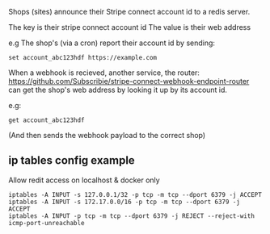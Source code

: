 Shops (sites) announce their Stripe connect account id to a redis server. 

The key is their stripe connect account id
The value is their web address

e.g The shop's (via a cron) report their account id by sending:

```
set account_abc123hdf https://example.com

```

When a webhook is recieved, another service, 
the router: https://github.com/Subscribie/stripe-connect-webhook-endpoint-router
can get the shop's web address by looking it up by its account id. 

e.g:

```
get account_abc123hdf
```
(And then sends the webhook payload to the correct shop)

## ip tables config example

Allow redit access on localhost & docker only
```
iptables -A INPUT -s 127.0.0.1/32 -p tcp -m tcp --dport 6379 -j ACCEPT
iptables -A INPUT -s 172.17.0.0/16 -p tcp -m tcp --dport 6379 -j ACCEPT
iptables -A INPUT -p tcp -m tcp --dport 6379 -j REJECT --reject-with icmp-port-unreachable
```
